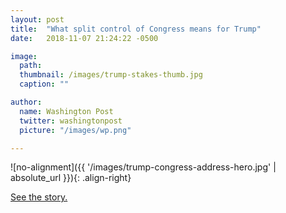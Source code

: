 ```yaml
---
layout: post
title:  "What split control of Congress means for Trump"
date:   2018-11-07 21:24:22 -0500

image:
  path: 
  thumbnail: /images/trump-stakes-thumb.jpg
  caption: ""

author:
  name: Washington Post
  twitter: washingtonpost
  picture: "/images/wp.png"

---
```


![no-alignment]({{ '/images/trump-congress-address-hero.jpg' | absolute_url }}){: .align-right}

[See the story.][project-link]


[project-link]: https://www.washingtonpost.com/graphics/2018/politics/congress-election-stakes/
